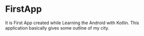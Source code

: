 # FirstApp
It is First App created while Learning the Android with Kotlin. This application basically gives some outline of my city.
